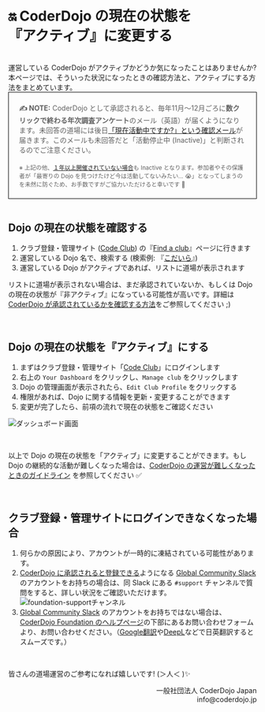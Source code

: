 # 🔛 CoderDojo の現在の状態を<br>『アクティブ』に変更する
<br>
運営している CoderDojo がアクティブかどうか気になったことはありませんか? 本ページでは、そういった状況になったときの確認方法と、アクティブにする方法をまとめています。

<br>

<blockquote style='border: 1px solid black; padding: .5em 1.5em; margin: 0em 0em 3em'>
  <p><strong>✍️ NOTE:</strong> CoderDojo として承認されると、毎年11月〜12月ごろに<b>数クリックで終わる年次調査アンケート</b>のメール（英語）が届くようになります。未回答の道場には後日<a href="https://www.facebook.com/groups/coderdojo.jp/permalink/2018794594900596/" target='_blank'>「現在活動中ですか?」という確認メール</a>が届きます。このメールも未回答だと「活動停止中 (Inactive)」と判断されるのでご注意ください。<br>
    <br>
    <small>※
      上記の他、<a href='/signup#terms-of-use:~:text=%EF%BC%91%E5%B9%B4%E4%BB%A5%E4%B8%8A%E9%96%8B%E5%82%AC%E3%81%95%E3%82%8C%E3%81%A6%E3%81%84%E3%81%AA%E3%81%84'>１年以上開催されていない場合</a>も Inactive となります。参加者やその保護者が「最寄りの Dojo を見つけたけど今は活動してないみたい... 😭」となってしまうのを未然に防ぐため、お手数ですがご協力いただけると幸いです 🙇
    </small>
  </p>
</blockquote>


## Dojo の現在の状態を確認する

1. クラブ登録・管理サイト (<a href='https://codeclub.org/en/coderdojo-community'>Code Club</a>) の『[Find a club](https://codeclub.org/find)』ページに行きます
2. 運営している Dojo 名で、検索する (検索例: 『[こだいら](https://codeclub.org/find?search=こだいら)』)
3. 運営している Dojo がアクティブであれば、リストに道場が表示されます

リストに道場が表示されない場合は、まだ承認されていないか、もしくは Dojo の現在の状態が『非アクティブ』になっている可能性が高いです。詳細は [CoderDojo が承認されているかを確認する方法](/docs/how-to-check-dojo-status)をご参照してください ;)

<br>

## Dojo の現在の状態を『アクティブ』にする

1. まずはクラブ登録・管理サイト「[Code Club](https://codeclub.org/en/coderdojo-community)」にログインします
2. 右上の `Your Dashboard` をクリックし、`Manage club` をクリックします
3. Dojo の管理画面が表示されたら、`Edit Club Profile` をクリックする
4. 権限があれば、Dojo に関する情報を更新・変更することができます
5. 変更が完了したら、前項の流れで現在の状態をご確認ください

![ダッシュボード画面](https://i.gyazo.com/7ff1ca9d44efc7515010daf055c6b15d.png)

<br>

以上で Dojo の現在の状態を「アクティブ」に変更することができます。もし Dojo の継続的な活動が難しくなった場合は、[CoderDojo の運営が難しくなったときのガイドライン](/docs/how-to-suspend-your-dojo) を参照してください ✅

<br>

## クラブ登録・管理サイトにログインできなくなった場合

1. 何らかの原因により、アカウントが一時的に凍結されている可能性があります。
1. [CoderDojo に承認されると登録できる](/kata#support-programs)ようになる [Global Community Slack](https://coderdojo.jp/kata#global-community-slack) のアカウントをお持ちの場合は、同 Slack にある `#support` チャンネルで質問をすると、詳しい状況をご確認いただけます。
  ![foundation-supportチャンネル](https://i.gyazo.com/0931ccad2aacd0ad72e20d42913ad648.png)
1. [Global Community Slack](https://coderdojo.jp/kata#global-community-slack) のアカウントをお持ちではない場合は、[CoderDojo Foundation のヘルプページ](https://coderdojo.com/ja-JP/help)の下部にあるお問い合わせフォームより、お問い合わせください。（[Google翻訳](https://translate.google.co.jp/?hl=ja&sl=ja&tl=en&op=translate)や[DeepL](https://www.deepl.com/ja/translator)などで日英翻訳するとスムーズです。）

<br>

皆さんの道場運営のご参考になれば嬉しいです! (＞人＜ )✨


<div align="right">
一般社団法人 CoderDojo Japan<br>
info@coderdojo.jp
</div>




